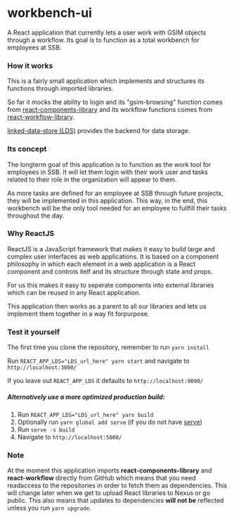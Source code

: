 # workbench-ui
A React application that currently lets a user work with GSIM objects through a workflow. Its goal is to function as a 
total workbench for employees at SSB.

### How it works
This is a fairly small application which implements and structures its functions through imported libraries. 

So far it mocks the ability to login and its "gsim-browsing" function comes from 
[react-components-library](https://github.com/statisticsnorway/dc-react-components-library) and its workflow functions
comes from [react-workflow-library](https://github.com/statisticsnorway/dc-react-workflow-library).

[linked-data-store (LDS)](https://github.com/statisticsnorway/linked-data-store-documentation) provides the backend 
for data storage.

### Its concept
The longterm goal of this application is to function as the work tool for employees in SSB. It will let them login with 
their work user and tasks related to their role in the organization will appear to them.

As more tasks are defined for an employee at SSB through future projects, they will be implemented in this application.
This way, in the end, this workbench will be the only tool needed for an employee to fullfill their tasks throughout the day.

### Why ReactJS
ReactJS is a JavaScript framework that makes it easy to build large and complex user interfaces as web applications. 
It is based on a component philosophy in which each element in a web application is a React component and controls itelf 
and its structure through state and props.

For us this makes it easy to seperate components into external libraries which can be reused in any React application.

This application then works as a parent to all our libraries and lets us implement them together in a way fit forpurpose.

### Test it yourself
The first time you clone the repository, remember to run `yarn install`

Run `REACT_APP_LDS="LDS_url_here" yarn start` and navigate to `http://localhost:3000/`

If you leave out `REACT_APP_LDS` it defaults to `http://localhost:9090/`

##### Alternatively use a more optimized production build:
1. Run `REACT_APP_LDS="LDS_url_here" yarn build`
2. Optionally run `yarn global add serve` (if you do not have [serve](https://github.com/zeit/serve/))
3. Run `serve -s build`
4. Navigate to `http://localhost:5000/`

### Note
At the moment this application imports **react-components-library** and **react-workflow** directly from GitHub 
which means that you need readaccess to the repositories in order to fetch them as dependencies. This will change later 
when we get to upload React libraries to Nexus or go public. This also means that updates to dependencies **will not be** 
reflected unless you run `yarn upgrade`.
